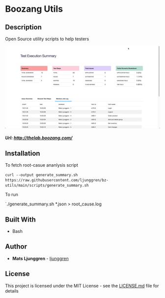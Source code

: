 # Boozang Utils

## Description

Open Source utility scripts to help testers  

![Screenshot](/img/root-cause.png "Root-cause analysis report")

##### Url: http://thelab.boozang.com/

## Installation

To fetch root-casue ananlysis script

`curl --output generate_summary.sh https://raw.githubusercontent.com/ljunggren/bz-utils/main/scripts/generate_summary.sh` 

To run

`./generate_summary.sh *.json > root_cause.log


## Built With

- Bash

## Author

- **Mats Ljunggren** - [ljunggren](https://github.com/ljunggren)

## License

This project is licensed under the MIT License - see the [LICENSE.md](LICENSE.md) file for details

